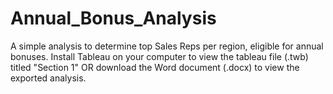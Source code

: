 # Annual_Bonus_Analysis
A simple analysis to determine top Sales Reps per region, eligible for annual bonuses.
Install Tableau on your computer to view the tableau file (.twb) titled "Section 1" OR download the Word document (.docx) to view the exported analysis. 
